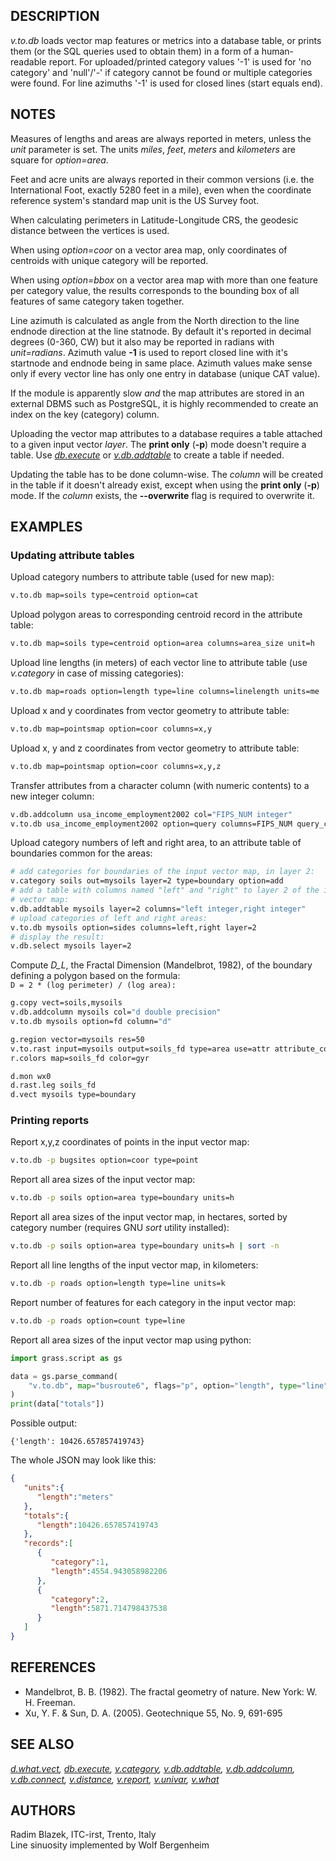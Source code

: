 ## DESCRIPTION

*v.to.db* loads vector map features or metrics into a database table, or
prints them (or the SQL queries used to obtain them) in a form of a
human-readable report. For uploaded/printed category values '-1' is used
for 'no category' and 'null'/'-' if category cannot be found or multiple
categories were found. For line azimuths '-1' is used for closed lines
(start equals end).

## NOTES

Measures of lengths and areas are always reported in meters, unless the
*unit* parameter is set. The units *miles*, *feet*, *meters* and
*kilometers* are square for *option=area*.

Feet and acre units are always reported in their common versions (i.e.
the International Foot, exactly 5280 feet in a mile), even when the
coordinate reference system's standard map unit is the US Survey foot.

When calculating perimeters in Latitude-Longitude CRS, the geodesic
distance between the vertices is used.

When using *option=coor* on a vector area map, only coordinates of
centroids with unique category will be reported.

When using *option=bbox* on a vector area map with more than one feature
per category value, the results corresponds to the bounding box of all
features of same category taken together.

Line azimuth is calculated as angle from the North direction to the line
endnode direction at the line statnode. By default it's reported in
decimal degrees (0-360, CW) but it also may be reported in radians with
*unit=radians*. Azimuth value **-1** is used to report closed line with
it's startnode and endnode being in same place. Azimuth values make
sense only if every vector line has only one entry in database (unique
CAT value).

If the module is apparently slow *and* the map attributes are stored in
an external DBMS such as PostgreSQL, it is highly recommended to create
an index on the key (category) column.

Uploading the vector map attributes to a database requires a table
attached to a given input vector *layer*. The **print only** (**-p**)
mode doesn't require a table. Use *[db.execute](db.execute.md)* or
*[v.db.addtable](v.db.addtable.md)* to create a table if needed.

Updating the table has to be done column-wise. The *column* will be
created in the table if it doesn't already exist, except when using the
**print only** (**-p**) mode. If the *column* exists, the
**--overwrite** flag is required to overwrite it.

## EXAMPLES

### Updating attribute tables

Upload category numbers to attribute table (used for new map):  

```sh
v.to.db map=soils type=centroid option=cat
```

Upload polygon areas to corresponding centroid record in the attribute
table:  

```sh
v.to.db map=soils type=centroid option=area columns=area_size unit=h
```

Upload line lengths (in meters) of each vector line to attribute table
(use *v.category* in case of missing categories):  

```sh
v.to.db map=roads option=length type=line columns=linelength units=me
```

Upload x and y coordinates from vector geometry to attribute table:  

```sh
v.to.db map=pointsmap option=coor columns=x,y
```

Upload x, y and z coordinates from vector geometry to attribute table:  

```sh
v.to.db map=pointsmap option=coor columns=x,y,z
```

Transfer attributes from a character column (with numeric contents) to a
new integer column:  

```sh
v.db.addcolumn usa_income_employment2002 col="FIPS_NUM integer"
v.to.db usa_income_employment2002 option=query columns=FIPS_NUM query_column=STATE_FIPS
```

Upload category numbers of left and right area, to an attribute table of
boundaries common for the areas:  

```sh
# add categories for boundaries of the input vector map, in layer 2:
v.category soils out=mysoils layer=2 type=boundary option=add
# add a table with columns named "left" and "right" to layer 2 of the input
# vector map:
v.db.addtable mysoils layer=2 columns="left integer,right integer"
# upload categories of left and right areas:
v.to.db mysoils option=sides columns=left,right layer=2
# display the result:
v.db.select mysoils layer=2
```

Compute *D_L*, the Fractal Dimension (Mandelbrot, 1982), of the
boundary defining a polygon based on the formula:  
`D = 2 * (log perimeter) / (log area):`  

```sh
g.copy vect=soils,mysoils
v.db.addcolumn mysoils col="d double precision"
v.to.db mysoils option=fd column="d"

g.region vector=mysoils res=50
v.to.rast input=mysoils output=soils_fd type=area use=attr attribute_column=d
r.colors map=soils_fd color=gyr

d.mon wx0
d.rast.leg soils_fd
d.vect mysoils type=boundary
```

### Printing reports

Report x,y,z coordinates of points in the input vector map:  

```sh
v.to.db -p bugsites option=coor type=point
```

Report all area sizes of the input vector map:  

```sh
v.to.db -p soils option=area type=boundary units=h
```

Report all area sizes of the input vector map, in hectares, sorted by
category number (requires GNU *sort* utility installed):  

```sh
v.to.db -p soils option=area type=boundary units=h | sort -n
```

Report all line lengths of the input vector map, in kilometers:  

```sh
v.to.db -p roads option=length type=line units=k
```

Report number of features for each category in the input vector map:  

```sh
v.to.db -p roads option=count type=line
```

Report all area sizes of the input vector map using python:

```python
import grass.script as gs

data = gs.parse_command(
    "v.to.db", map="busroute6", flags="p", option="length", type="line", format="json"
)
print(data["totals"])
```

Possible output:

```text
{'length': 10426.657857419743}
```

The whole JSON may look like this:

```json
{
   "units":{
      "length":"meters"
   },
   "totals":{
      "length":10426.657857419743
   },
   "records":[
      {
         "category":1,
         "length":4554.943058982206
      },
      {
         "category":2,
         "length":5871.714798437538
      }
   ]
}
```

## REFERENCES

- Mandelbrot, B. B. (1982). The fractal geometry of nature. New
  York: W. H. Freeman.
- Xu, Y. F. & Sun, D. A. (2005). Geotechnique 55, No. 9, 691-695

## SEE ALSO

*[d.what.vect](d.what.vect.md), [db.execute](db.execute.md),
[v.category](v.category.md), [v.db.addtable](v.db.addtable.md),
[v.db.addcolumn](v.db.addcolumn.md), [v.db.connect](v.db.connect.md),
[v.distance](v.distance.md), [v.report](v.report.md),
[v.univar](v.univar.md), [v.what](v.what.md)*

## AUTHORS

Radim Blazek, ITC-irst, Trento, Italy  
Line sinuosity implemented by Wolf Bergenheim
